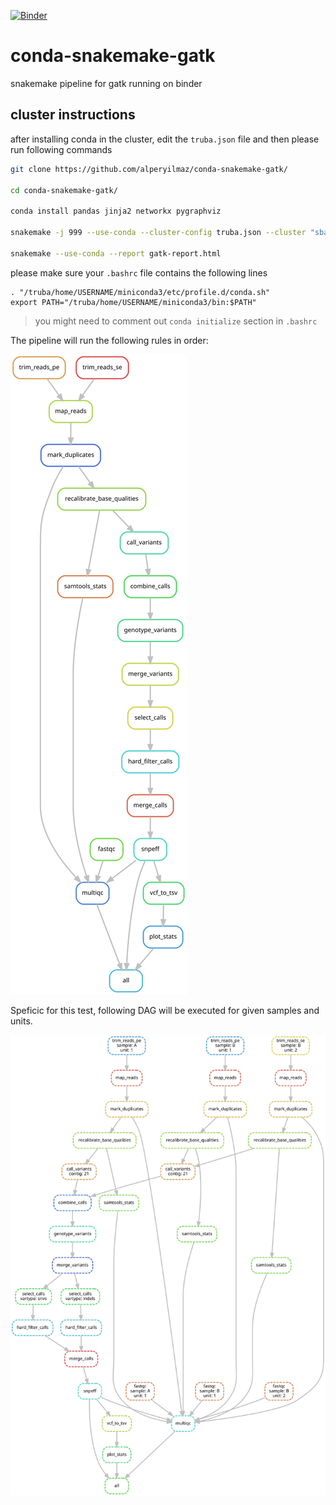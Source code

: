 [![Binder](http://mybinder.org/badge_logo.svg)](http://beta.mybinder.org/v2/gh/alperyilmaz/conda-snakemake-gatk/master?urlpath=lab/tree/index.ipynb)

# conda-snakemake-gatk

snakemake pipeline for gatk running on binder

## cluster instructions

after installing conda in the cluster, edit the `truba.json` file and then please run following commands

```bash
git clone https://github.com/alperyilmaz/conda-snakemake-gatk/

cd conda-snakemake-gatk/

conda install pandas jinja2 networkx pygraphviz

snakemake -j 999 --use-conda --cluster-config truba.json --cluster "sbatch -A {cluster.account} -p {cluster.partition} -n {cluster.n}  -t {cluster.time} --constraint {cluster.constraint} --export=PATH"

snakemake --use-conda --report gatk-report.html
```

please make sure your `.bashrc` file contains the following lines 

```
. "/truba/home/USERNAME/miniconda3/etc/profile.d/conda.sh"
export PATH="/truba/home/USERNAME/miniconda3/bin:$PATH"
```

> you might need to comment out `conda initialize` section in `.bashrc`

The pipeline will run the following rules in order:

![dag-rules](dag-rules.svg)

Speficic for this test, following DAG will be executed for given samples and units.

![whole-dag](dag.svg)
